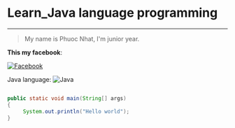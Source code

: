 

# Learn_Java language programming
---------------------------------
> My name is Phuoc Nhat, I'm junior year.

__This my facebook__:

[![Facebook](https://img.icons8.com/cute-clipart/64/000000/facebook-new.png)](https://www.facebook.com/profile.php?id=100009085302810 "Phuoc Nhat")

Java language:  ![Java](https://img.icons8.com/color/60/000000/java-coffee-cup-logo.png)


 ```Java
 
 public static void main(String[] args)
 {
      System.out.println("Hello world");
 }
 ```

